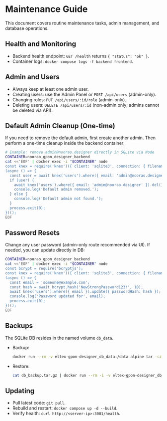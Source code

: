 # Maintenance Guide

This document covers routine maintenance tasks, admin management, and database operations.

## Health and Monitoring

- Backend health endpoint: `GET /health` returns `{ "status": "ok" }`.
- Container logs: `docker compose logs -f backend frontend`.

## Admin and Users

- Always keep at least one admin user.
- Creating users: use the Admin Panel or `POST /api/users` (admin-only).
- Changing roles: `PUT /api/users/:id/role` (admin-only).
- Deleting users: `DELETE /api/users/:id` (non-admin only; admins cannot be deleted via API).

## Default Admin Cleanup (One-time)

If you need to remove the default admin, first create another admin. Then perform a one-time cleanup inside the backend container:

```bash
# Example: remove admin@noorao.designer directly in SQLite via Node
CONTAINER=noorao_gpon_designer_backend
cat <<'EOF' | docker exec -i "$CONTAINER" node
const knex = require('knex')({ client: 'sqlite3', connection: { filename: '/usr/src/app/database/noorao_gpon_designer.db' }, useNullAsDefault: true });
(async () => {
  const user = await knex('users').where({ email: 'admin@noorao.designer' }).first();
  if (user) {
    await knex('users').where({ email: 'admin@noorao.designer' }).del();
    console.log('Default admin removed.');
  } else {
    console.log('Default admin not found.');
  }
  process.exit(0);
})();
EOF
```

## Password Resets

Change any user password (admin-only route recommended via UI). If needed, you can update directly in DB:

```bash
CONTAINER=noorao_gpon_designer_backend
cat <<'EOF' | docker exec -i "$CONTAINER" node
const bcrypt = require('bcryptjs');
const knex = require('knex')({ client: 'sqlite3', connection: { filename: '/usr/src/app/database/noorao_gpon_designer.db' }, useNullAsDefault: true });
(async () => {
  const email = 'someone@example.com';
  const hash = await bcrypt.hash('NewStrongPassword123!', 10);
  await knex('users').where({ email }).update({ passwordHash: hash });
  console.log('Password updated for', email);
  process.exit(0);
})();
EOF
```

## Backups

The SQLite DB resides in the named volume `db_data`.

- Backup:
  ```bash
  docker run --rm -v eltex-gpon-designer_db_data:/data alpine tar -czf - -C / data > db_backup.tar.gz
  ```
- Restore:
  ```bash
  cat db_backup.tar.gz | docker run --rm -i -v eltex-gpon-designer_db_data:/data alpine sh -c "tar -xzf - -C /"
  ```

## Updating

- Pull latest code: `git pull`.
- Rebuild and restart: `docker compose up -d --build`.
- Verify health: `curl http://<server-ip>:3001/health`.